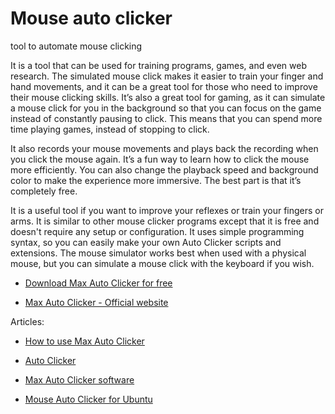 # Mouse auto clicker
tool to automate mouse clicking

It is a tool that can be used for training programs, games, and even web research. The simulated mouse click makes it easier to train your finger and hand movements, and it can be a great tool for those who need to improve their mouse clicking skills. It’s also a great tool for gaming, as it can simulate a mouse click for you in the background so that you can focus on the game instead of constantly pausing to click. This means that you can spend more time playing games, instead of stopping to click.

It also records your mouse movements and plays back the recording when you click the mouse again. It’s a fun way to learn how to click the mouse more efficiently. You can also change the playback speed and background color to make the experience more immersive. The best part is that it’s completely free.

It is a useful tool if you want to improve your reflexes or train your fingers or arms. It is similar to other mouse clicker programs except that it is free and doesn't require any setup or configuration. It uses simple programming syntax, so you can easily make your own Auto Clicker scripts and extensions. The mouse simulator works best when used with a physical mouse, but you can simulate a mouse click with the keyboard if you wish.

- [Download Max Auto Clicker for free](https://maxautoclicker.blogspot.com/p/download-maxautoclicker-for-free.html)

- [Max Auto Clicker - Official website](https://sourceforge.net/projects/maxautoclicker/)

Articles: 

- [How to use Max Auto Clicker](https://maxautoclicker.blogspot.com/2021/05/help-how-to-use-max-auto-clicker.html)

- [Auto Clicker](https://maxautoclicker.blogspot.com/p/auto-clicker.html)

- [Max Auto Clicker software](https://linuxsensedotcf.blogspot.com/2021/05/maxautoclicker-mouse-auto-clicker.html)

- [Mouse Auto Clicker for Ubuntu](https://maxautoclicker.blogspot.com/2021/05/mouse-auto-clicker-for-ubuntu-linux.html)
